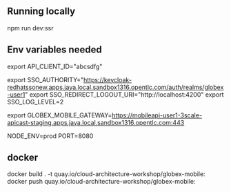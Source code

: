 ## Running locally

npm run dev:ssr

## Env variables needed

<!-- Signup on Developer portal to get the following 3 values - to authenticate call to 3scale protectedd end points-->
export API_CLIENT_ID="abcsdfg" 

export SSO_AUTHORITY="https://keycloak-redhatssonew.apps.jaya.local.sandbox1316.opentlc.com/auth/realms/globex-user1"
export SSO_REDIRECT_LOGOUT_URI="http://localhost:4200"
export SSO_LOG_LEVEL=2

<!-- partner-gateway URL -->
export GLOBEX_MOBILE_GATEWAY=https://mobileapi-user1-3scale-apicast-staging.apps.jaya.local.sandbox1316.opentlc.com:443

<!-- needed to run docker image -->
NODE_ENV=prod
PORT=8080

## docker
docker build . -t	quay.io/cloud-architecture-workshop/globex-mobile:<checkin-tag>
docker push quay.io/cloud-architecture-workshop/globex-mobile:<checkin-tag>
